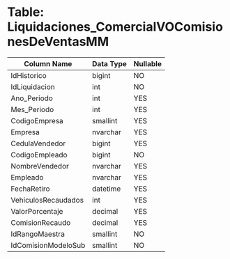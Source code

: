 # Table: Liquidaciones_ComercialVOComisionesDeVentasMM

| Column Name | Data Type | Nullable |
|-------------|-----------|----------|
| IdHistorico | bigint | NO |
| IdLiquidacion | int | NO |
| Ano_Periodo | int | YES |
| Mes_Periodo | int | YES |
| CodigoEmpresa | smallint | YES |
| Empresa | nvarchar | YES |
| CedulaVendedor | bigint | YES |
| CodigoEmpleado | bigint | NO |
| NombreVendedor | nvarchar | YES |
| Empleado | nvarchar | YES |
| FechaRetiro | datetime | YES |
| VehiculosRecaudados | int | YES |
| ValorPorcentaje | decimal | YES |
| ComisionRecaudo | decimal | YES |
| IdRangoMaestra | smallint | NO |
| IdComisionModeloSub | smallint | NO |
